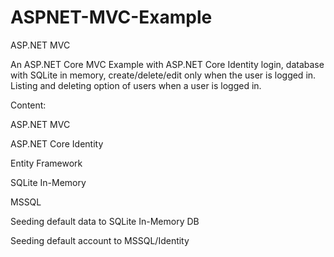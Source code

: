 # ASPNET-MVC-Example
ASP.NET MVC

An ASP.NET Core MVC Example with ASP.NET Core Identity login, database with SQLite in memory, create/delete/edit only when the user is logged in. Listing and deleting option of users when a user is logged in.


Content:

ASP.NET MVC

ASP.NET Core Identity

Entity Framework

SQLite In-Memory

MSSQL

Seeding default data to SQLite In-Memory DB

Seeding default account to MSSQL/Identity
